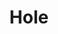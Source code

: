 ---
title: "Hole"
summary: "Alternative rock band from California, US. Formed 1989–2002 and once more in 2009–2012. **Final Members:** Courtney Love - Vocals/Rhythm guitar Melissa Auf der Maur – Bass/Backing vocals Eric Erlandson – Lead guitar Patty Schemel – Drums **Past Members:** Scott Lipps – Drums Micko Larkin – Lead guitar Shawn Dailey – Bass Stu Fisher – Drums Samantha Maloney - Drums Kristen Pfaff - Bass/Backing vocals Leslie Hardy - Bass Jill Emery - Bass Lisa Roberts - Bass Caroline Rue - Drums Mike Geisbrecht – Rhythm guitar"
image: "hole.jpg"
---